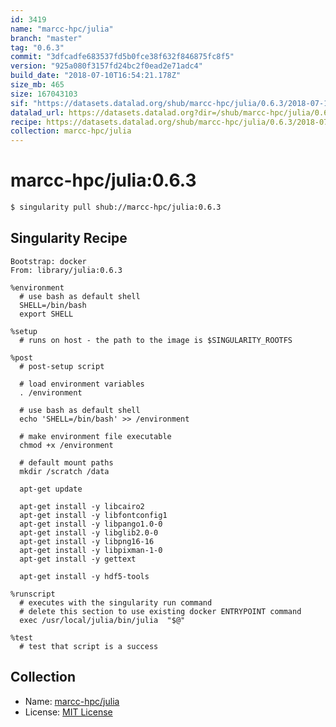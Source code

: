 ```yaml
---
id: 3419
name: "marcc-hpc/julia"
branch: "master"
tag: "0.6.3"
commit: "3dfcadfe683537fd5b0fce38f632f846875fc8f5"
version: "925a080f3157fd24bc2f0ead2e71adc4"
build_date: "2018-07-10T16:54:21.178Z"
size_mb: 465
size: 167043103
sif: "https://datasets.datalad.org/shub/marcc-hpc/julia/0.6.3/2018-07-10-3dfcadfe-925a080f/925a080f3157fd24bc2f0ead2e71adc4.simg"
datalad_url: https://datasets.datalad.org?dir=/shub/marcc-hpc/julia/0.6.3/2018-07-10-3dfcadfe-925a080f/
recipe: https://datasets.datalad.org/shub/marcc-hpc/julia/0.6.3/2018-07-10-3dfcadfe-925a080f/Singularity
collection: marcc-hpc/julia
---
```


# marcc-hpc/julia:0.6.3

```bash
$ singularity pull shub://marcc-hpc/julia:0.6.3
```

## Singularity Recipe

```singularity
Bootstrap: docker
From: library/julia:0.6.3

%environment
  # use bash as default shell
  SHELL=/bin/bash
  export SHELL

%setup
  # runs on host - the path to the image is $SINGULARITY_ROOTFS

%post
  # post-setup script

  # load environment variables
  . /environment

  # use bash as default shell
  echo 'SHELL=/bin/bash' >> /environment

  # make environment file executable
  chmod +x /environment

  # default mount paths
  mkdir /scratch /data 
  
  apt-get update
  
  apt-get install -y libcairo2
  apt-get install -y libfontconfig1
  apt-get install -y libpango1.0-0
  apt-get install -y libglib2.0-0
  apt-get install -y libpng16-16
  apt-get install -y libpixman-1-0
  apt-get install -y gettext
  
  apt-get install -y hdf5-tools
  
%runscript
  # executes with the singularity run command
  # delete this section to use existing docker ENTRYPOINT command
  exec /usr/local/julia/bin/julia  "$@"

%test
  # test that script is a success
```

## Collection

 - Name: [marcc-hpc/julia](https://github.com/marcc-hpc/julia)
 - License: [MIT License](https://api.github.com/licenses/mit)

